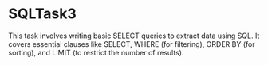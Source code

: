 # SQLTask3
This task involves writing basic SELECT queries to extract data using SQL. It covers essential clauses like SELECT, WHERE (for filtering), ORDER BY (for sorting), and LIMIT (to restrict the number of results).
